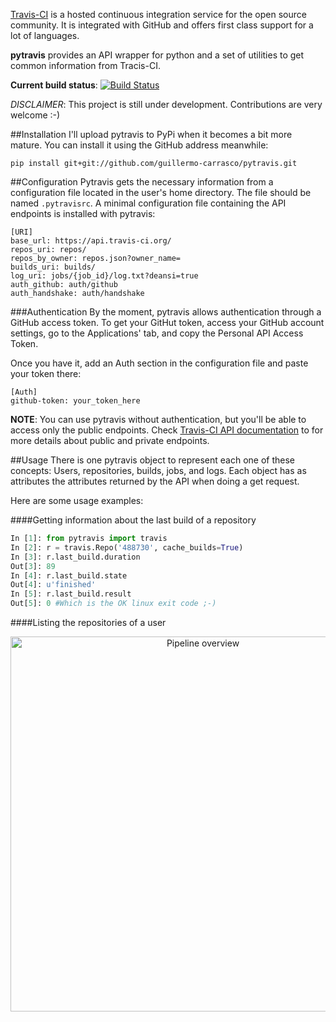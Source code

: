 [Travis-CI][o1] is a hosted continuous integration service for the open source community. It is integrated with GitHub and offers first class support 
for a lot of languages.

**pytravis** provides an API wrapper for python and a set of utilities to get common
information from Tracis-CI.

**Current build status**: [![Build Status](https://travis-ci.org/guillermo-carrasco/pytravis.png?branch=master)](https://travis-ci.org/guillermo-carrasco/pytravis)

_DISCLAIMER_: This project is still under development. Contributions are
very welcome :-)

##Installation
I'll upload pytravis to PyPi when it becomes a bit more mature. You can install it
using the GitHub address meanwhile:

```
pip install git+git://github.com/guillermo-carrasco/pytravis.git
```

##Configuration
Pytravis gets the necessary information from a configuration file located in the
user's home directory. The file should be named ```.pytravisrc```. A minimal configuration
file containing the API endpoints is installed with pytravis:

```
[URI]
base_url: https://api.travis-ci.org/
repos_uri: repos/
repos_by_owner: repos.json?owner_name=
builds_uri: builds/
log_uri: jobs/{job_id}/log.txt?deansi=true
auth_github: auth/github
auth_handshake: auth/handshake
```

###Authentication
By the moment, pytravis allows authentication through a GitHub access token. To get
your GitHut token, access your GitHub account settings, go to the Applications' tab,
and copy the Personal API Access Token.

Once you have it, add an Auth section in the configuration file and paste your token
there:

```
[Auth]
github-token: your_token_here
```

**NOTE**: You can use pytravis without authentication, but you'll be able to access
only the public endpoints. Check [Travis-CI API documentation][o2] to for more details
about public and private endpoints.

##Usage
There is one pytravis object to represent each one of these concepts: Users, repositories,
builds, jobs, and logs. Each object has as attributes the attributes returned by the
API when doing a get request. 

Here are some usage examples:

####Getting information about the last build of a repository

```python
In [1]: from pytravis import travis
In [2]: r = travis.Repo('488730', cache_builds=True)
In [3]: r.last_build.duration
Out[3]: 89
In [4]: r.last_build.state
Out[4]: u'finished'
In [5]: r.last_build.result
Out[5]: 0 #Which is the OK linux exit code ;-)
```

####Listing the repositories of a user
<p align="center">
  <img src="https://raw.github.com/guillermo-carrasco/pytravis/master/config/repos_info.png" height="600" width="600" alt="Pipeline overview"/>
</p>

[o1]: https://travis-ci.org
[o2]: https://api.travis-ci.org/docs
